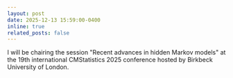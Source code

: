 ```yaml
---
layout: post
date: 2025-12-13 15:59:00-0400
inline: true
related_posts: false
---
```


I will be chairing the session "Recent advances in hidden Markov models" at the 19th international CMStatistics 2025 conference hosted by Birkbeck University of London.
